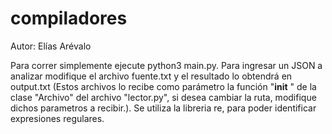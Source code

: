 compiladores
============

Autor: Elías Arévalo

Para correr simplemente ejecute python3 main.py.
Para ingresar un JSON a analizar modifique el archivo fuente.txt y el resultado lo obtendrá en output.txt (Estos archivos lo recibe como parámetro la función "__init__ " de la clase "Archivo" del archivo "lector.py", si desea cambiar la ruta, modifique dichos parametros a recibir.).
Se utiliza la libreria re, para poder identificar expresiones regulares.



